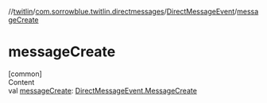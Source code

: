 //[twitlin](../../index.md)/[com.sorrowblue.twitlin.directmessages](../index.md)/[DirectMessageEvent](index.md)/[messageCreate](message-create.md)



# messageCreate  
[common]  
Content  
val [messageCreate](message-create.md): [DirectMessageEvent.MessageCreate](-message-create/index.md)  



